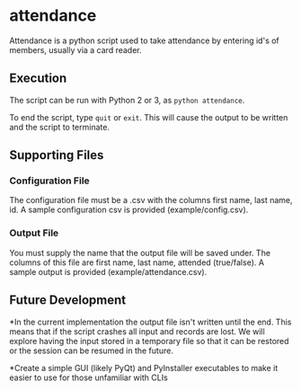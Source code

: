 # attendance

Attendance is a python script used to take attendance by entering id's of members, usually via a card reader.

## Execution
The script can be run with Python 2 or 3, as `python attendance`.

To end the script, type `quit` or `exit`. This will cause the output to be written and the script to terminate.

## Supporting Files

### Configuration File

The configuration file must be a .csv with the columns first name, last name, id. A sample configuration csv is provided (example/config.csv).

### Output File

You must supply the name that the output file will be saved under. The columns of this file are first name, last name, attended (true/false). A sample output is provided (example/attendance.csv).

## Future Development

*In the current implementation the output file isn't written until the end. This means that if the script crashes all input and records are lost. We will explore having the input stored in a temporary file so that it can be restored or the session can be resumed in the future.

*Create a simple GUI (likely PyQt) and PyInstaller executables to make it easier to use for those unfamiliar with CLIs
